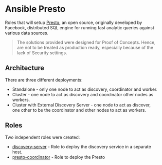 # Ansible Presto

Roles that will setup  [Presto](https://prestodb.io), an open source, originally developed by Facebook, distributed SQL engine for running fast analytic queries against various data sources.

> The solutions provided were designed for Proof of Concepts. Hence, are not to be treated as production ready, especially because of the lack of Security settings.

## Architecture

There are three different deployments:

- Standalone - only one node to act as discovery, coordinator and worker.
- Cluster - one node to act as discovery and coordinator other nodes as workers.
- Cluster with External Discovery Server - one node to act as discover, one other to be the coordinator and other nodes to act as workers.

## Roles

Two independent roles were created:

- [discovery-server](discovery-server/README.md) - Role to deploy the discovery service in a separate host.
- [presto-coordinator](presto/README.md) - Role to deploy the Presto 
